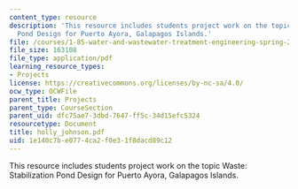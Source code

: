 ```yaml
---
content_type: resource
description: 'This resource includes students project work on the topic Waste: Stabilization
  Pond Design for Puerto Ayora, Galapagos Islands.'
file: /courses/1-85-water-and-wastewater-treatment-engineering-spring-2006/1e140c7be0774ca2f0e31f8dacd89c12_holly_johnson.pdf
file_size: 163108
file_type: application/pdf
learning_resource_types:
- Projects
license: https://creativecommons.org/licenses/by-nc-sa/4.0/
ocw_type: OCWFile
parent_title: Projects
parent_type: CourseSection
parent_uid: dfc75ae7-3dbd-7647-ff5c-34d15efc5324
resourcetype: Document
title: holly_johnson.pdf
uid: 1e140c7b-e077-4ca2-f0e3-1f8dacd89c12
---
```

This resource includes students project work on the topic Waste: Stabilization Pond Design for Puerto Ayora, Galapagos Islands.